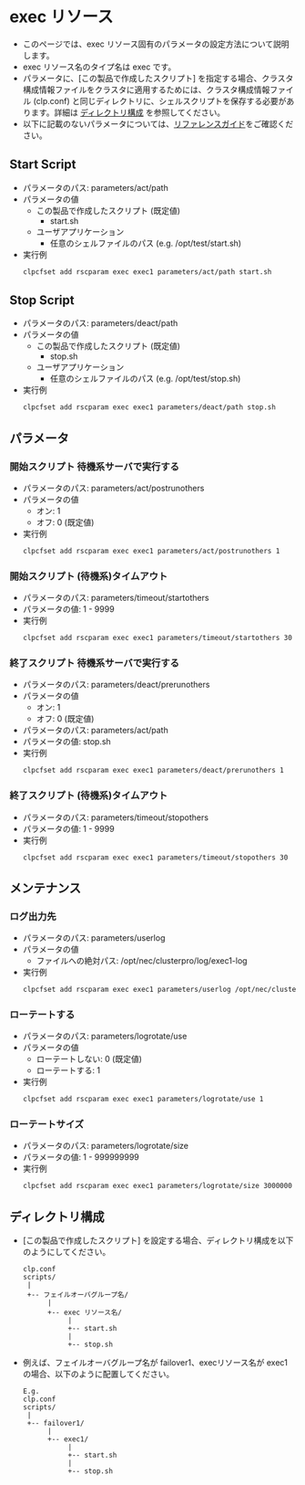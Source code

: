 # exec リソース
- このページでは、exec リソース固有のパラメータの設定方法について説明します。
- exec リソース名のタイプ名は exec です。
- パラメータに、[この製品で作成したスクリプト] を指定する場合、クラスタ構成情報ファイルをクラスタに適用するためには、クラスタ構成情報ファイル (clp.conf) と同じディレクトリに、シェルスクリプトを保存する必要があります。詳細は [ディレクトリ構成](#ディレクトリ構成) を参照してください。
- 以下に記載のないパラメータについては、[リファレンスガイド](https://docs.nec.co.jp/sites/default/files/minisite/static/86695069-1c24-46d5-a3bf-72e81db4e4a7/clp_x43_linux/L43_RG_JP/L_RG_08.html#parameters-list-clpcfset-command)をご確認ください。

## Start Script
- パラメータのパス: parameters/act/path
- パラメータの値
  - この製品で作成したスクリプト (既定値)
    - start.sh
  - ユーザアプリケーション
    - 任意のシェルファイルのパス (e.g. /opt/test/start.sh)
- 実行例
  ```sh
  clpcfset add rscparam exec exec1 parameters/act/path start.sh
  ```

## Stop Script
- パラメータのパス: parameters/deact/path
- パラメータの値
  - この製品で作成したスクリプト (既定値)
    - stop.sh
  - ユーザアプリケーション
    - 任意のシェルファイルのパス (e.g. /opt/test/stop.sh)
- 実行例
  ```sh
  clpcfset add rscparam exec exec1 parameters/deact/path stop.sh
  ```
## パラメータ
### 開始スクリプト 待機系サーバで実行する
- パラメータのパス: parameters/act/postrunothers
- パラメータの値
  - オン: 1
  - オフ: 0 (既定値)
- 実行例
  ```sh
  clpcfset add rscparam exec exec1 parameters/act/postrunothers 1
  ```
### 開始スクリプト (待機系)タイムアウト
- パラメータのパス: parameters/timeout/startothers
- パラメータの値: 1 - 9999
- 実行例
  ```sh
  clpcfset add rscparam exec exec1 parameters/timeout/startothers 30
  ```

### 終了スクリプト 待機系サーバで実行する
- パラメータのパス: parameters/deact/prerunothers
- パラメータの値
  - オン: 1
  - オフ: 0 (既定値)
- パラメータのパス: parameters/act/path
- パラメータの値: stop.sh
- 実行例
  ```sh
  clpcfset add rscparam exec exec1 parameters/deact/prerunothers 1
  ```

### 終了スクリプト (待機系)タイムアウト
- パラメータのパス: parameters/timeout/stopothers
- パラメータの値: 1 - 9999
- 実行例
  ```sh
  clpcfset add rscparam exec exec1 parameters/timeout/stopothers 30
  ```

## メンテナンス
### ログ出力先
- パラメータのパス: parameters/userlog
- パラメータの値
  - ファイルへの絶対パス: /opt/nec/clusterpro/log/exec1-log
- 実行例
  ```sh
  clpcfset add rscparam exec exec1 parameters/userlog /opt/nec/clusterpro/log/exec1-log
  ```
### ローテートする
- パラメータのパス: parameters/logrotate/use
- パラメータの値
  - ローテートしない: 0 (既定値)
  - ローテートする: 1
- 実行例
  ```sh 
  clpcfset add rscparam exec exec1 parameters/logrotate/use 1
  ```

### ローテートサイズ
- パラメータのパス: parameters/logrotate/size
- パラメータの値: 1 - 999999999
- 実行例
  ```sh 
  clpcfset add rscparam exec exec1 parameters/logrotate/size 3000000
  ```
## ディレクトリ構成
- [この製品で作成したスクリプト] を設定する場合、ディレクトリ構成を以下のようにしてください。
  ```
  clp.conf
  scripts/
   |
   +-- フェイルオーバグループ名/ 
        |
        +-- exec リソース名/ 
             |
             +-- start.sh
             |
             +-- stop.sh
  ```
- 例えば、フェイルオーバグループ名が failover1、execリソース名が exec1 の場合、以下のように配置してください。
  ```
  E.g.
  clp.conf
  scripts/
   |
   +-- failover1/ 
        |
        +-- exec1/ 
             |
             +-- start.sh
             |
             +-- stop.sh
  ```